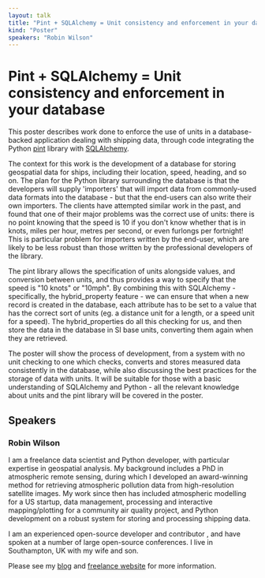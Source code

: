 ```yaml
---
layout: talk
title: "Pint + SQLAlchemy = Unit consistency and enforcement in your database"
kind: "Poster"
speakers: "Robin Wilson"
---
```


# Pint + SQLAlchemy = Unit consistency and enforcement in your database

This poster describes work done to enforce the use of units in a database-backed application dealing with shipping data, through code integrating the Python [pint](https://pint.readthedocs.io/en/stable/) library with [SQLAlchemy](https://www.sqlalchemy.org/).


The context for this work is the development of a database for storing geospatial data for ships, including their location, speed, heading, and so on. The plan for the Python library surrounding the database is that the developers will supply 'importers' that will import data from commonly-used data formats into the database - but that the end-users can also write their own importers. The clients have attempted similar work in the past, and found that one of their major problems was the correct use of units: there is no point knowing that the speed is 10 if you don't know whether that is in knots, miles per hour, metres per second, or even furlongs per fortnight! This is particular problem for importers written by the end-user, which are likely to be less robust than those written by the professional developers of the library.


The pint library allows the specification of units alongside values, and conversion between units, and thus provides a way to specify that the speed is "10 knots" or "10mph". By combining this with SQLAlchemy - specifically, the hybrid_property feature - we can ensure that when a new record is created in the database, each attribute has to be set to a value that has the correct sort of units (eg. a distance unit for a length, or a speed unit for a speed). The hybrid_properties do all this checking for us, and then store the data in the database in SI base units, converting them again when they are retrieved.


The poster will show the process of development, from a system with no unit checking to one which checks, converts and stores measured data consistently in the database, while also discussing the best practices for the storage of data with units. It will be suitable for those with a basic understanding of SQLAlchemy and Python - all the relevant knowledge about units and the pint library will be covered in the poster.

## Speakers

### Robin Wilson

I am a freelance data scientist and Python developer, with particular expertise in geospatial analysis. My background includes a PhD in atmospheric remote sensing, during which I developed an award-winning method for retrieving atmospheric pollution data from high-resolution satellite images. My work since then has included atmospheric modelling for a US startup, data management, processing and interactive mapping/plotting for a community air quality project, and Python development on a robust system for storing and processing shipping data.

I am an experienced open-source developer and contributor , and have spoken at a number of large open-source conferences. I live in Southampton, UK with my wife and son.

Please see my [blog](http://blog.rtwilson.com) and [freelance website](http://www.rtwilson.com) for more information.
